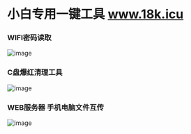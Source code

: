 # 小白专用一键工具   www.18k.icu

### WIFI密码读取
![image](http://www.18k.icu/img/wifi.png)

### C盘爆红清理工具 
![image](http://www.18k.icu/img/ccls.png)

### WEB服务器 手机电脑文件互传
![image](http://www.18k.icu/img/web.png)
